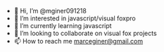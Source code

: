 - 👋 Hi, I’m @mginer091218
- 👀 I’m interested in javascript/visual foxpro
- 🌱 I’m currently learning javascript
- 💞️ I’m looking to collaborate on visual fox projects
- 📫 How to reach me marceginer@gmail.com

<!---
mginer091218/mginer091218 is a ✨ special ✨ repository because its `README.md` (this file) appears on your GitHub profile.
You can click the Preview link to take a look at your changes.
--->
